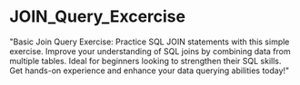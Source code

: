 # JOIN_Query_Excercise

"Basic Join Query Exercise: Practice SQL JOIN statements with this simple exercise. Improve your understanding of SQL joins by combining data from multiple tables. Ideal for beginners looking to strengthen their SQL skills. Get hands-on experience and enhance your data querying abilities today!"
